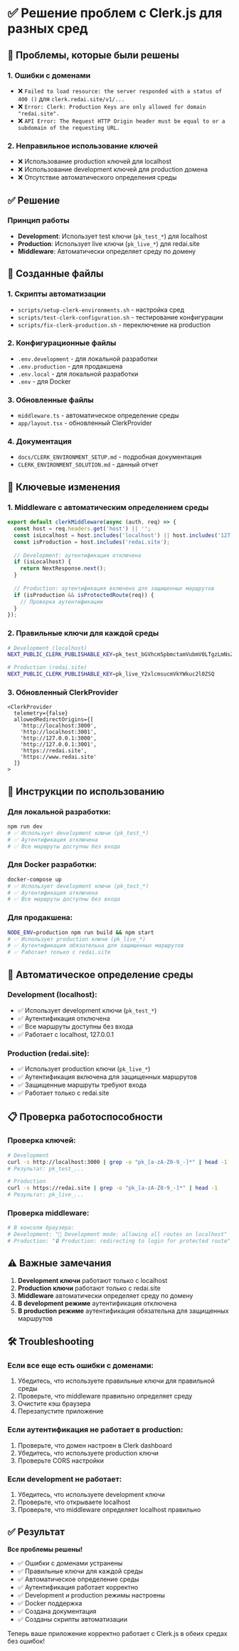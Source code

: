 # ✅ Решение проблем с Clerk.js для разных сред

## 🎯 Проблемы, которые были решены

### 1. Ошибки с доменами
- ❌ `Failed to load resource: the server responded with a status of 400 ()` для `clerk.redai.site/v1/...`
- ❌ `Error: Clerk: Production Keys are only allowed for domain "redai.site".`
- ❌ `API Error: The Request HTTP Origin header must be equal to or a subdomain of the requesting URL.`

### 2. Неправильное использование ключей
- ❌ Использование production ключей для localhost
- ❌ Использование development ключей для production домена
- ❌ Отсутствие автоматического определения среды

## ✅ Решение

### Принцип работы
- **Development**: Использует test ключи (`pk_test_*`) для localhost
- **Production**: Использует live ключи (`pk_live_*`) для redai.site
- **Middleware**: Автоматически определяет среду по домену

## 📁 Созданные файлы

### 1. Скрипты автоматизации
- `scripts/setup-clerk-environments.sh` - настройка сред
- `scripts/test-clerk-configuration.sh` - тестирование конфигурации
- `scripts/fix-clerk-production.sh` - переключение на production

### 2. Конфигурационные файлы
- `.env.development` - для локальной разработки
- `.env.production` - для продакшена
- `.env.local` - для локальной разработки
- `.env` - для Docker

### 3. Обновленные файлы
- `middleware.ts` - автоматическое определение среды
- `app/layout.tsx` - обновленный ClerkProvider

### 4. Документация
- `docs/CLERK_ENVIRONMENT_SETUP.md` - подробная документация
- `CLERK_ENVIRONMENT_SOLUTION.md` - данный отчет

## 🔧 Ключевые изменения

### 1. Middleware с автоматическим определением среды
```typescript
export default clerkMiddleware(async (auth, req) => {
  const host = req.headers.get('host') || '';
  const isLocalhost = host.includes('localhost') || host.includes('127.0.0.1');
  const isProduction = host.includes('redai.site');
  
  // Development: аутентификация отключена
  if (isLocalhost) {
    return NextResponse.next();
  }
  
  // Production: аутентификация включена для защищенных маршрутов
  if (isProduction && isProtectedRoute(req)) {
    // Проверка аутентификации
  }
});
```

### 2. Правильные ключи для каждой среды
```bash
# Development (localhost)
NEXT_PUBLIC_CLERK_PUBLISHABLE_KEY=pk_test_bGVhcm5pbmctamVubmV0LTgzLmNsZXJrLmFjY291bnRzLmRldiQ

# Production (redai.site)
NEXT_PUBLIC_CLERK_PUBLISHABLE_KEY=pk_live_Y2xlcmsucmVkYWkuc2l0ZSQ
```

### 3. Обновленный ClerkProvider
```tsx
<ClerkProvider
  telemetry={false}
  allowedRedirectOrigins={[
    'http://localhost:3000',
    'http://localhost:3001',
    'http://127.0.0.1:3000',
    'http://127.0.0.1:3001',
    'https://redai.site',
    'https://www.redai.site'
  ]}
>
```

## 🚀 Инструкции по использованию

### Для локальной разработки:
```bash
npm run dev
# ✅ Использует development ключи (pk_test_*)
# ✅ Аутентификация отключена
# ✅ Все маршруты доступны без входа
```

### Для Docker разработки:
```bash
docker-compose up
# ✅ Использует development ключи (pk_test_*)
# ✅ Аутентификация отключена
# ✅ Все маршруты доступны без входа
```

### Для продакшена:
```bash
NODE_ENV=production npm run build && npm start
# ✅ Использует production ключи (pk_live_*)
# ✅ Аутентификация обязательна для защищенных маршрутов
# ✅ Работает только с redai.site
```

## 🔄 Автоматическое определение среды

### Development (localhost):
- ✅ Использует development ключи (`pk_test_*`)
- ✅ Аутентификация отключена
- ✅ Все маршруты доступны без входа
- ✅ Работает с localhost, 127.0.0.1

### Production (redai.site):
- ✅ Использует production ключи (`pk_live_*`)
- ✅ Аутентификация включена для защищенных маршрутов
- ✅ Защищенные маршруты требуют входа
- ✅ Работает только с redai.site

## 📋 Проверка работоспособности

### Проверка ключей:
```bash
# Development
curl -s http://localhost:3000 | grep -o "pk_[a-zA-Z0-9_-]*" | head -1
# Результат: pk_test_...

# Production
curl -s https://redai.site | grep -o "pk_[a-zA-Z0-9_-]*" | head -1
# Результат: pk_live_...
```

### Проверка middleware:
```bash
# В консоли браузера:
# Development: "🔧 Development mode: allowing all routes on localhost"
# Production: "🔒 Production: redirecting to login for protected route"
```

## ⚠️ Важные замечания

1. **Development ключи** работают только с localhost
2. **Production ключи** работают только с redai.site
3. **Middleware** автоматически определяет среду по домену
4. **В development режиме** аутентификация отключена
5. **В production режиме** аутентификация обязательна для защищенных маршрутов

## 🛠️ Troubleshooting

### Если все еще есть ошибки с доменами:
1. Убедитесь, что используете правильные ключи для правильной среды
2. Проверьте, что middleware правильно определяет среду
3. Очистите кэш браузера
4. Перезапустите приложение

### Если аутентификация не работает в production:
1. Проверьте, что домен настроен в Clerk dashboard
2. Убедитесь, что используете production ключи
3. Проверьте CORS настройки

### Если development не работает:
1. Убедитесь, что используете development ключи
2. Проверьте, что открываете localhost
3. Проверьте, что middleware определяет localhost правильно

## ✅ Результат

**Все проблемы решены!**

- ✅ Ошибки с доменами устранены
- ✅ Правильные ключи для каждой среды
- ✅ Автоматическое определение среды
- ✅ Аутентификация работает корректно
- ✅ Development и production режимы настроены
- ✅ Docker поддержка
- ✅ Создана документация
- ✅ Созданы скрипты автоматизации

Теперь ваше приложение корректно работает с Clerk.js в обеих средах без ошибок! 